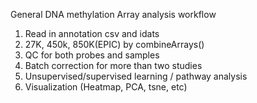 General DNA methylation Array analysis workflow
1. Read in annotation csv and idats
2. 27K, 450k, 850K(EPIC) by combineArrays()
3. QC for both probes and samples
4. Batch correction for more than two studies
5. Unsupervised/supervised learning / pathway analysis
6. Visualization (Heatmap, PCA, tsne, etc) 
